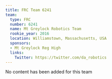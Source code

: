 ```yaml
---
title: FRC Team 6241
team:
  type: FRC
  number: 6241
  name: Mt Greylock Robotics Team
  rookie_year: 2016
  location: Williamstown, Massachusetts, USA
  sponsors:
  - Mt Greylock Reg High
  links:
    Twitter: https://twitter.com/da_robotics
---
```


No content has been added for this team